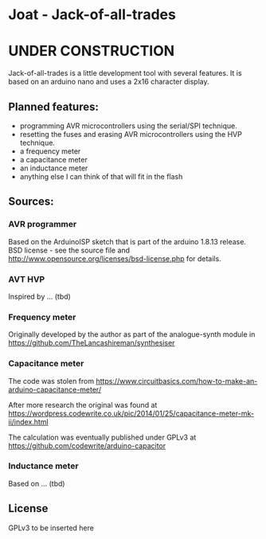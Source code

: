 # Joat - Jack-of-all-trades

# UNDER CONSTRUCTION

Jack-of-all-trades is a little development tool with several features. It is based on an
arduino nano and uses a 2x16 character display.

## Planned features:

* programming AVR microcontrollers using the serial/SPI technique.
* resetting the fuses and erasing AVR microcontrollers using the HVP technique.
* a frequency meter
* a capacitance meter
* an inductance meter
* anything else I can think of that will fit in the flash

## Sources:

### AVR programmer

Based on the ArduinoISP sketch that is part of the arduino 1.8.13 release. BSD license -
see the source file and http://www.opensource.org/licenses/bsd-license.php for details.

### AVT HVP

Inspired by ... (tbd)

### Frequency meter

Originally developed by the author as part of the analogue-synth module in
https://github.com/TheLancashireman/synthesiser

### Capacitance meter

The code was stolen from https://www.circuitbasics.com/how-to-make-an-arduino-capacitance-meter/

After more research the original was found at
https://wordpress.codewrite.co.uk/pic/2014/01/25/capacitance-meter-mk-ii/index.html

The calculation was eventually published under GPLv3 at https://github.com/codewrite/arduino-capacitor

### Inductance meter

Based on ... (tbd)

## License

GPLv3 to be inserted here
